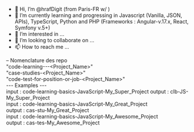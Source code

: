 - 👋 Hi, I’m @hrafDigit (from Paris-FR w/ )
- 🌱 I’m currently learning and progressing in Javascript (Vanilla, JSON, APIs), TypeScript, Python and PHP (Frameworks : Angular-v.17.x, React, Symfony v.5+)
- 👀 I’m interested in ...
- 💞️ I’m looking to collaborate on ...
- 📫 How to reach me ...

<!---
hrafDigit/hrafDigit is a ✨ special ✨ repository because its `README.md` (this file) appears on your GitHub profile.
You can click the Preview link to take a look at your changes.
--->


– Nomenclature des repo   
"code-learning-<level>-<languageName>-<Project_Name>"   
"case-studies-<Project_Name>"   
"code-test-for-position-or-job-<Project_Name>"   
--- Examples ---   
input : code-learning-basics-JavaScript-My_Super_Project
output : clb-JS-My_Super_Project   
input : code-learning-basics-JavaScript-My_Great_Project   
output : cas-stu-My_Great_Project   
input : code-learning-basics-JavaScript-My_Awesome_Project   
output : cas-tes-My_Awesome_Project   
